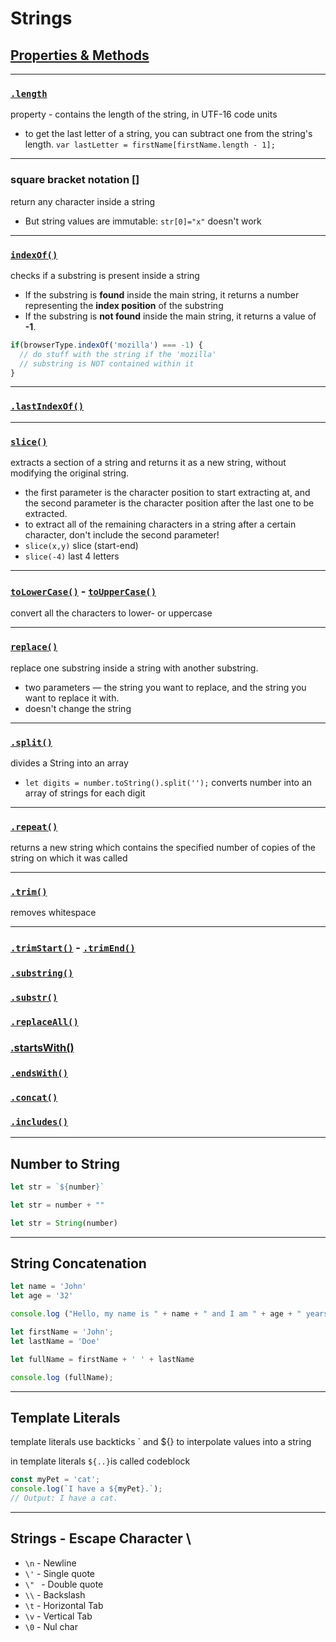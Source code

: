 # Strings

##  [Properties & Methods](https://developer.mozilla.org/en-US/docs/Web/JavaScript/Reference/Global_Objects/String)

------

### [`.length`](https://developer.mozilla.org/en-US/docs/Web/JavaScript/Reference/Global_Objects/String/length)	

property - contains the length of the string, in UTF-16 code units

- to get the last letter of a string, you can subtract one from the string's length. `var lastLetter = firstName[firstName.length - 1];`

------

### square bracket notation []

return any character inside a string

- But string values are immutable: `str[0]="x"` doesn't work

------

### [`indexOf()`](https://developer.mozilla.org/en-US/docs/Web/JavaScript/Reference/Global_Objects/String/indexOf)

checks if a substring is present inside a string

- If the substring is **found** inside the main string, it returns a number representing the **index position** of the substring
- If the substring is **not found** inside the main string, it returns a value of **-1**.

```js
if(browserType.indexOf('mozilla') === -1) {
  // do stuff with the string if the 'mozilla'
  // substring is NOT contained within it
}
```

------

### [`.lastIndexOf()`](https://developer.mozilla.org/en-US/docs/Web/JavaScript/Reference/Global_Objects/String/lastIndexOf)

------

### [`slice()`](https://developer.mozilla.org/en-US/docs/Web/JavaScript/Reference/Global_Objects/String/slice)

extracts a section of a string and returns it as a new string, without modifying the original string.

- the first parameter is the character position to start extracting at, and the second parameter is the character position after the last one to be extracted.
- to extract all of the remaining characters in a string after a certain character, don't include the second parameter!
- `slice(x,y)` slice (start-end)
- `slice(-4)` last 4 letters

------

### [`toLowerCase()`](https://developer.mozilla.org/en-US/docs/Web/JavaScript/Reference/Global_Objects/String/toLowerCase) - [`toUpperCase()`](https://developer.mozilla.org/en-US/docs/Web/JavaScript/Reference/Global_Objects/String/toLowerCase)

convert all the characters to lower- or uppercase

------

### [`replace()`](https://developer.mozilla.org/en-US/docs/Web/JavaScript/Reference/Global_Objects/String/replace)

replace one substring inside a string with another substring.

- two parameters — the string you want to replace, and the string you want to replace it with.
- doesn't change the string

------

### [`.split()`](https://developer.mozilla.org/en-US/docs/Web/JavaScript/Reference/Global_Objects/String/split)

divides a String into an array

- `let digits = number.toString().split('');` converts number into an array of strings for each digit

------

### [`.repeat()`](https://developer.mozilla.org/en-US/docs/Web/JavaScript/Reference/Global_Objects/String/repeat)

returns a new string which contains the specified number of copies of the string on which it was called

------

### [`.trim()`](https://developer.mozilla.org/en-US/docs/Web/JavaScript/Reference/Global_Objects/String/Trim)

removes whitespace

------

### [`.trimStart()`](https://developer.mozilla.org/en-US/docs/Web/JavaScript/Reference/Global_Objects/String/trimStart) - [`.trimEnd()`](https://developer.mozilla.org/en-US/docs/Web/JavaScript/Reference/Global_Objects/String/trimEnd)

### [`.substring()`](https://developer.mozilla.org/en-US/docs/Web/JavaScript/Reference/Global_Objects/String/substring)

### [`.substr()`](https://developer.mozilla.org/en-US/docs/Web/JavaScript/Reference/Global_Objects/String/substr)

### [`.replaceAll()`](https://developer.mozilla.org/en-US/docs/Web/JavaScript/Reference/Global_Objects/String/replaceAll)

### [.startsWith()](https://developer.mozilla.org/en-US/docs/Web/JavaScript/Reference/Global_Objects/String/startsWith)

### [`.endsWith()`](https://developer.mozilla.org/en-US/docs/Web/JavaScript/Reference/Global_Objects/String/endsWith)

### [`.concat()`](https://developer.mozilla.org/en-US/docs/Web/JavaScript/Reference/Global_Objects/String/concat)

### [`.includes()`](https://developer.mozilla.org/en-US/docs/Web/JavaScript/Reference/Global_Objects/String/includes)

------

## Number to String

```js
let str = `${number}`
```

```js
let str = number + ""
```

```js
let str = String(number)
```

------

## String Concatenation

```js
let name = 'John'
let age = '32'

console.log ("Hello, my name is " + name + " and I am " + age + " years old")
```

```js
let firstName = 'John';
let lastName = 'Doe'

let fullName = firstName + ' ' + lastName

console.log (fullName);
```

------

## Template Literals

template literals use backticks ` and ${} to interpolate values into a string

in template literals `${..}`is called codeblock

```js
const myPet = 'cat';
console.log(`I have a ${myPet}.`);
// Output: I have a cat.
```

------

## Strings - Escape Character \

- `\n`  - Newline
- `\'` - Single quote
- `\" ` - Double quote
- `\\` - Backslash
- `\t` - Horizontal Tab
- `\v` - Vertical Tab
- `\0` - Nul char

